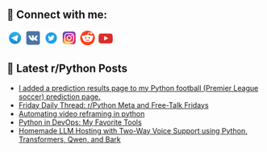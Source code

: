 ## 🔎 Connect with me:
[<img src="https://github.com/bullbesh/bullbesh/blob/main/images/Telegram.png" width="32" height="32" />](https://t.me/bullbesh)
[<img src="https://github.com/bullbesh/bullbesh/blob/main/images/VK.png" width="32" height="32" />](https://vk.com/bullbesh)
[<img src="https://github.com/bullbesh/bullbesh/blob/main/images/Twitter.png" width="32" height="32" />](https://twitter.com/bullbesh1)
[<img src="https://github.com/bullbesh/bullbesh/blob/main/images/Instagram.png" width="32" height="32" />](https://www.instagram.com/bullbesh)
[<img src="https://github.com/bullbesh/bullbesh/blob/main/images/Reddit.png" width="32" height="32" />](https://www.reddit.com/user/bullbesh)
[<img src="https://github.com/bullbesh/bullbesh/blob/main/images/YouTube.png" width="32" height="32" />](https://www.youtube.com/channel/UCtfjRs6uzgq5mfm8S06WTcg)

## 📕 Latest r/Python Posts
<!-- BLOG-POST-LIST:START -->
- [I added a prediction results page to my Python football &lpar;Premier League soccer&rpar; prediction page.](https://www.reddit.com/r/Python/comments/1hxtc13/i_added_a_prediction_results_page_to_my_python/)
- [Friday Daily Thread: r/Python Meta and Free-Talk Fridays](https://www.reddit.com/r/Python/comments/1hxr7g3/friday_daily_thread_rpython_meta_and_freetalk/)
- [Automating video reframing in python](https://www.reddit.com/r/Python/comments/1hxnpki/automating_video_reframing_in_python/)
- [Python in DevOps: My Favorite Tools](https://www.reddit.com/r/Python/comments/1hxjv2o/python_in_devops_my_favorite_tools/)
- [Homemade LLM Hosting with Two-Way Voice Support using Python, Transformers, Qwen, and Bark](https://www.reddit.com/r/Python/comments/1hxcg8k/homemade_llm_hosting_with_twoway_voice_support/)
<!-- BLOG-POST-LIST:END -->
